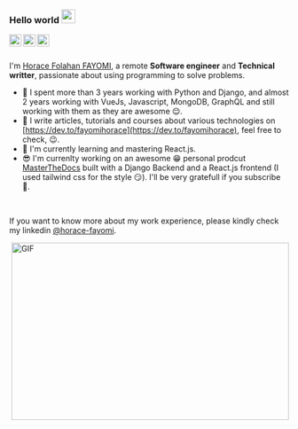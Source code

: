 ### Hello world <img src="https://media.giphy.com/media/hvRJCLFzcasrR4ia7z/giphy.gif" width="25px">
<a href="https://discord.gg/fTz5npvkpy">
  <img align="left" alt="Horace FAYOMI Discord" width="22px" src="https://raw.githubusercontent.com/peterthehan/peterthehan/master/assets/discord.svg" />
</a>
<a href="https://twitter.com/fayomihorace">
  <img align="left" alt="Horace FAYOMI | Twitter" width="22px" src="https://raw.githubusercontent.com/peterthehan/peterthehan/master/assets/twitter.svg" />
</a>
<a href="https://www.linkedin.com/in/horace-fayomi-b58a98177/">
  <img align="left" alt="Horace FAYOMI LinkedIN" width="22px" src="https://raw.githubusercontent.com/peterthehan/peterthehan/master/assets/linkedin.svg" />
</a>

<br />
<br />

I'm [Horace Folahan FAYOMI](), a remote **Software engineer** and **Technical writter**, passionate about using programming to solve problems.
  
- 💼 I spent more than 3 years working with Python and Django, and almost 2 years working with VueJs, Javascript, MongoDB, GraphQL and still working with them as they are awesome :relieved:. 
- :page_facing_up: I write articles, tutorials and courses about various technologies on [https://dev.to/fayomihorace](https://dev.to/fayomihorace), feel free to check, :wink:.
- :book: I'm currently learning and mastering React.js.
- :sunglasses: I'm currenlty working on an awesome :grin: personal prodcut [MasterTheDocs](https://MasterTheDocs.com) built with a Django Backend and a React.js frontend (I used tailwind css for the style :smirk:). I'll be very gratefull if you subscribe :pray:.  
<br />

If you want to know more about my work experience, please kindly check my linkedin [@horace-fayomi](https://www.linkedin.com/in/horace-fayomi-b58a98177/).

  <img align="right" alt="GIF" src="https://github.com/abhisheknaiidu/abhisheknaiidu/blob/master/code.gif?raw=true" width="500" height="320" />

